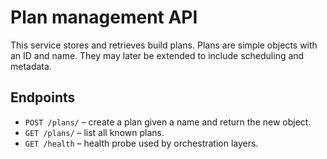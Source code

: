 # Plan management API

This service stores and retrieves build plans. Plans are simple objects with an ID and name. They may later be extended to include scheduling and metadata.

## Endpoints

- `POST /plans/` – create a plan given a name and return the new object.
- `GET /plans/` – list all known plans.
- `GET /health` – health probe used by orchestration layers.
